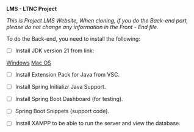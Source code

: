 **LMS - LTNC Project**

_This is Project LMS Website, When cloning, if you do the Back-end part, please do not change any information in the Front - End file._

To do the Back-end, you need to install the following:

- [ ] Install JDK version 21 from link:

[Windows](https://download.oracle.com/java/21/latest/jdk-21_windows-x64_bin.exe)
[Mac OS](https://download.oracle.com/java/21/latest/jdk-21_macos-x64_bin.dmg) 

- [ ] Install Extension Pack for Java from VSC.

- [ ] Install Spring Initializr Java Support.

- [ ] Install Spring Boot Dashboard (for testing).

- [ ] Spring Boot Snippets (support code).

- [ ] Install XAMPP to be able to run the server and view the database.
